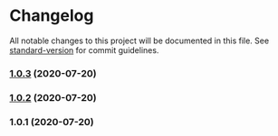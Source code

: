 # Changelog

All notable changes to this project will be documented in this file. See [standard-version](https://github.com/conventional-changelog/standard-version) for commit guidelines.

### [1.0.3](https://github.com/YOUR_GITHUB_USER_NAME/crispy-repository/compare/v1.0.2...v1.0.3) (2020-07-20)

### [1.0.2](https://github.com/YOUR_GITHUB_USER_NAME/crispy-repository/compare/v1.0.1...v1.0.2) (2020-07-20)

### 1.0.1 (2020-07-20)
